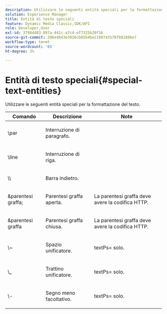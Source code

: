 ```yaml
---
description: Utilizzare le seguenti entità speciali per la formattazione del testo.
solution: Experience Manager
title: Entità di testo speciali
feature: Dynamic Media Classic,SDK/API
role: Developer,User
exl-id: 3798dd83-897a-441c-a7c4-ef7325b20f16
source-git-commit: 206e4643e3926cb85b4be2189743578f88180be7
workflow-type: tm+mt
source-wordcount: '65'
ht-degree: 3%

---
```


# Entità di testo speciali{#special-text-entities}

Utilizzare le seguenti entità speciali per la formattazione del testo.

<table id="table_CFEB845C1B9A475CA52ECDFA9BB59A9D"> 
 <thead> 
  <tr> 
   <th class="entry"> Comando </th> 
   <th class="entry"> Descrizione </th> 
   <th class="entry"> Note </th> 
  </tr> 
 </thead>
 <tbody> 
  <tr> 
   <td> <span class="codeph"> \par</span> </td> 
   <td> <p>Interruzione di paragrafo. </p> </td> 
   <td> <p> </p> </td> 
  </tr> 
  <tr> 
   <td> <span class="codeph"> \line </span> </td> 
   <td> <p>Interruzione di riga. </p> </td> 
   <td> <p> </p> </td> 
  </tr> 
  <tr> 
   <td> <span class="codeph"> \\ </span> </td> 
   <td> <p>Barra indietro. </p> </td> 
   <td> <p> </p> </td> 
  </tr> 
  <tr> 
   <td> <span class="codeph"> &amp;parentesi graffa; </span> </td> 
   <td> <p>Parentesi graffa aperta. </p> </td> 
   <td> <p>La parentesi graffa deve avere la codifica HTTP. </p> </td> 
  </tr> 
  <tr> 
   <td> <span class="codeph"> &amp;parentesi graffa </span> </td> 
   <td> <p>Parentesi graffa chiusa. </p> </td> 
   <td> <p>La parentesi graffa deve avere la codifica HTTP. </p> </td> 
  </tr> 
  <tr> 
   <td> <span class="codeph"> \~ </span> </td> 
   <td> <p>Spazio unificatore. </p> </td> 
   <td> <p><span class="codeph"> textPs=</span> solo. </p> </td> 
  </tr> 
  <tr> 
   <td> <span class="codeph"> \_</span> </td> 
   <td> <p>Trattino unificatore. </p> </td> 
   <td> <p><span class="codeph"> textPs=</span> solo. </p> </td> 
  </tr> 
  <tr> 
   <td> <span class="codeph"> \- </span> </td> 
   <td> <p>Segno meno facoltativo. </p> </td> 
   <td> <p><span class="codeph"> textPs=</span> solo. </p> </td> 
  </tr> 
 </tbody> 
</table>
